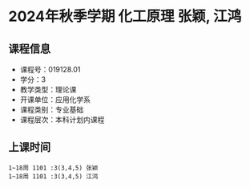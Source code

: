 # 2024年秋季学期 化工原理 张颖, 江鸿






## 课程信息

- 课程号：019128.01
- 学分：3
- 教学类型：理论课
- 开课单位：应用化学系
- 课程类别：专业基础
- 课程层次：本科计划内课程

## 上课时间

```
1~18周 1101 :3(3,4,5) 张颖
1~18周 1101 :3(3,4,5) 江鸿
```

